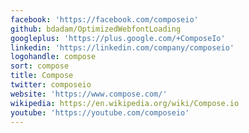 ```yaml
---
facebook: 'https://facebook.com/composeio'
github: bdadam/OptimizedWebfontLoading
googleplus: 'https://plus.google.com/+ComposeIo'
linkedin: 'https://linkedin.com/company/composeio'
logohandle: compose
sort: compose
title: Compose
twitter: composeio
website: 'https://www.compose.com/'
wikipedia: https://en.wikipedia.org/wiki/Compose.io
youtube: 'https://youtube.com/composeio'
---
```

